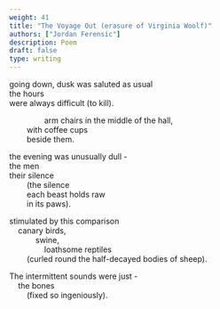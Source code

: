 ```yaml
---
weight: 41
title: "The Voyage Out (erasure of Virginia Woolf)"
authors: ["Jordan Ferensic"]
description: Poem
draft: false
type: writing
---
```


going down, dusk was saluted as usual  
the hours  
were always difficult (to kill).

&nbsp;&nbsp;&nbsp;&nbsp;&nbsp;&nbsp;&nbsp;&nbsp;&nbsp;&nbsp;&nbsp;&nbsp;&nbsp;&nbsp;&nbsp;&nbsp;arm chairs in the middle of the hall,  
&nbsp;&nbsp;&nbsp;&nbsp;&nbsp;&nbsp;&nbsp;&nbsp;with coffee cups  
&nbsp;&nbsp;&nbsp;&nbsp;&nbsp;&nbsp;&nbsp;&nbsp;beside them.

the evening was unusually dull -   
the men  
their silence  
&nbsp;&nbsp;&nbsp;&nbsp;&nbsp;&nbsp;&nbsp;&nbsp;(the silence  
&nbsp;&nbsp;&nbsp;&nbsp;&nbsp;&nbsp;&nbsp;&nbsp;each beast holds raw  
&nbsp;&nbsp;&nbsp;&nbsp;&nbsp;&nbsp;&nbsp;&nbsp;in its paws).

stimulated by this comparison  
&nbsp;&nbsp;&nbsp;&nbsp;canary birds,  
&nbsp;&nbsp;&nbsp;&nbsp;&nbsp;&nbsp;&nbsp;&nbsp;&nbsp;&nbsp;&nbsp;&nbsp;swine,  
&nbsp;&nbsp;&nbsp;&nbsp;&nbsp;&nbsp;&nbsp;&nbsp;&nbsp;&nbsp;&nbsp;&nbsp;&nbsp;&nbsp;&nbsp;&nbsp;loathsome reptiles  
&nbsp;&nbsp;&nbsp;&nbsp;&nbsp;&nbsp;&nbsp;&nbsp;(curled round the half-decayed bodies of sheep).

The intermittent sounds were just -   
&nbsp;&nbsp;&nbsp;&nbsp;the bones  
&nbsp;&nbsp;&nbsp;&nbsp;&nbsp;&nbsp;&nbsp;&nbsp;(fixed so ingeniously).